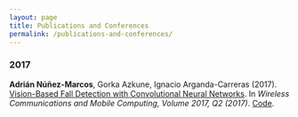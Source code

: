 ```yaml
---
layout: page
title: Publications and Conferences
permalink: /publications-and-conferences/
---
```


### 2017

**Adrián Núñez-Marcos**, Gorka Azkune, Ignacio Arganda-Carreras (2017). [Vision-Based Fall Detection with Convolutional Neural Networks](https://www.hindawi.com/journals/wcmc/2017/9474806/). In *Wireless Communications and Mobile Computing, Volume 2017, Q2 (2017)*. [Code](ttps://github.com/AdrianNunez/Fall-Detection-with-CNNs-and-Optical-Flow).
